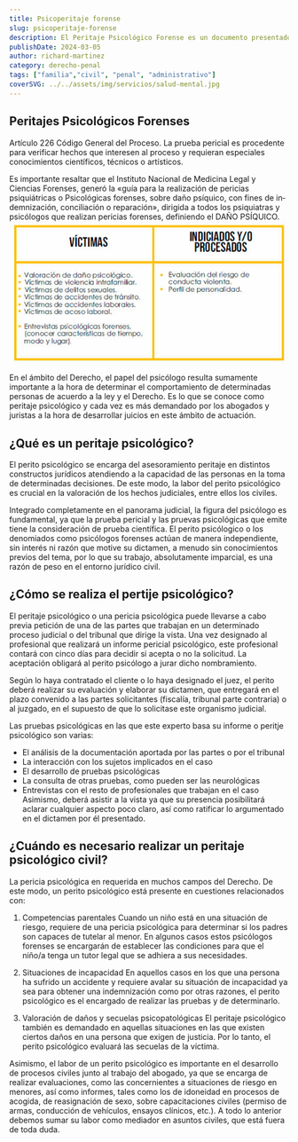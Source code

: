 ```yaml
---
title: Psicoperitaje forense
slug: psicoperitaje-forense
description: El Peritaje Psicológico Forense es un documento presentado como base de opinión pericial en procesos judiciales (penal, civil, administrativo y familia).
publishDate: 2024-03-05
author: richard-martinez
category: derecho-penal
tags: ["familia","civil", "penal", "administrativo"]
coverSVG: ../../assets/img/servicios/salud-mental.jpg
---
```


## Peritajes Psicológicos Forenses

Artículo 226 Código General del Proceso. La prueba pericial es procedente para verificar hechos que interesen al proceso y requieran especiales conocimientos científicos, técnicos o artísticos.

Es importante resaltar que el Instituto Nacional de Medicina Legal y Ciencias Forenses, generó la «guía para la realización de pericias psiquiátricas o Psicológicas forenses, sobre daño psíquico, con fines de in­demnización, conciliación o reparación», dirigida a todos los psiquiatras y psicólogos que realizan pericias forenses, definiendo el DAÑO PSÍQUICO.
![Cuadro resumen donde se aplica el peritaje forense](../../assets/img/servicios/cuadro.jpg)

En el ámbito del Derecho, el papel del psicólogo resulta sumamente importante a la hora de determinar el comportamiento de determinadas personas de acuerdo a la ley y el Derecho. Es lo que se conoce como peritaje psicológico y cada vez es más demandado por los abogados y juristas a la hora de desarrollar juicios en este ámbito de actuación.

## ¿Qué es un peritaje psicológico?
El perito psicológico se encarga del asesoramiento peritaje en distintos constructos jurídicos atendiendo a la capacidad de las personas en la toma de determinadas decisiones. De este modo, la labor del perito psicológico es crucial en la valoración de los hechos judiciales, entre ellos los civiles.

Integrado completamente en el panorama judicial, la figura del psicólogo es fundamental, ya que la prueba pericial y las pruevas psicológicas que emite tiene la consideración de prueba científica. El perito psicólogico o los denomiados como psicólogos forenses actúan de manera independiente, sin interés ni razón que motive su dictamen, a menudo sin conocimientos previos del tema, por lo que su trabajo, absolutamente imparcial, es una razón de peso en el entorno jurídico civil.

## ¿Cómo se realiza el pertije psicológico?
El peritaje psicológico o una pericia psicológica puede llevarse a cabo previa petición de una de las partes que trabajan en un determinado proceso judicial o del tribunal que dirige la vista. Una vez designado al profesional que realizará un informe pericial psicológico, este profesional contará con cinco días para decidir si acepta o no la solicitud. La aceptación obligará al perito psicólogo a jurar dicho nombramiento.

Según lo haya contratado el cliente o lo haya designado el juez, el perito deberá realizar su evaluación y elaborar su dictamen, que entregará en el plazo convenido a las partes solicitantes (fiscalía, tribunal parte contraria) o al juzgado, en el supuesto de que lo solicitase este organismo judicial.


Las pruebas psicológicas en las que este experto basa su informe o peritje psicológico son varias:

- El análisis de la documentación aportada por las partes o por el tribunal
- La interacción con los sujetos implicados en el caso
- El desarrollo de pruebas psicológicas
- La consulta de otras pruebas, como pueden ser las neurológicas
- Entrevistas con el resto de profesionales que trabajan en el caso
Asimismo, deberá asistir a la vista ya que su presencia posibilitará aclarar cualquier aspecto poco claro, así como ratificar lo argumentado en el dictamen por él presentado.

## ¿Cuándo es necesario realizar un peritaje psicológico civil?
La pericia psicológica en requerida en muchos campos del Derecho. De este modo, un perito psicológico está presente en cuestiones relacionados con:

1. Competencias parentales
Cuando un niño está en una situación de riesgo, requiere de una pericia psicológica para determinar si los padres son capaces de tutelar al menor. En algunos casos estos psicólogos forenses se encargarán de establecer las condiciones para que el niño/a tenga un tutor legal que se adhiera a sus necesidades. 

2. Situaciones de incapacidad
En aquellos casos en los que una persona ha sufrido un accidente y requiere avalar su situación de incapacidad ya sea para obtener una indemnización como por otras razones, el perito psicológico es el encargado de realizar las pruebas y de determinarlo. 


3. Valoración de daños y secuelas psicopatológicas
El peritaje psicológico también es demandado en aquellas situaciones en las que existen ciertos daños en una persona que exigen de justicia. Por lo tanto, el perito psicológico evaluará las secuelas de la víctima. 

Asimismo, el labor de un perito psicológico es importante en el desarrollo de procesos civiles junto al trabajo del abogado, ya que se encarga de realizar evaluaciones, como las concernientes a situaciones de riesgo en menores, así como informes, tales como los de idoneidad en procesos de acogida, de reasignación de sexo, sobre capacitaciones civiles (permiso de armas, conducción de vehículos, ensayos clínicos, etc.). A todo lo anterior debemos sumar su labor como mediador en asuntos civiles, que está fuera de toda duda.